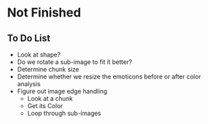 # Not Finished

## To Do List

* Look at shape?
* Do we rotate a sub-image to fit it better?
* Determine chunk size
* Determine whether we resize the emoticons before or after color analysis
* Figure out image edge handling
  * Look at a chunk
  * Get its Color
  * Loop through sub-images
